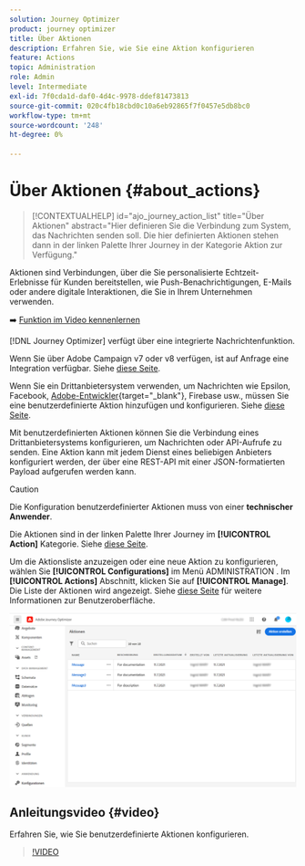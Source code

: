 ```yaml
---
solution: Journey Optimizer
product: journey optimizer
title: Über Aktionen
description: Erfahren Sie, wie Sie eine Aktion konfigurieren
feature: Actions
topic: Administration
role: Admin
level: Intermediate
exl-id: 7f0cda1d-daf0-4d4c-9978-ddef81473813
source-git-commit: 020c4fb18cbd0c10a6eb92865f7f0457e5db8bc0
workflow-type: tm+mt
source-wordcount: '248'
ht-degree: 0%

---
```


# Über Aktionen {#about_actions}

>[!CONTEXTUALHELP]
>id="ajo_journey_action_list"
>title="Über Aktionen"
>abstract="Hier definieren Sie die Verbindung zum System, das Nachrichten senden soll. Die hier definierten Aktionen stehen dann in der linken Palette Ihrer Journey in der Kategorie Aktion zur Verfügung."

Aktionen sind Verbindungen, über die Sie personalisierte Echtzeit-Erlebnisse für Kunden bereitstellen, wie Push-Benachrichtigungen, E-Mails oder andere digitale Interaktionen, die Sie in Ihrem Unternehmen verwenden.

➡️ [Funktion im Video kennenlernen](#video)

[!DNL Journey Optimizer] verfügt über eine integrierte Nachrichtenfunktion.

Wenn Sie über Adobe Campaign v7 oder v8 verfügen, ist auf Anfrage eine Integration verfügbar. Siehe [diese Seite](../action/acc-action.md).

Wenn Sie ein Drittanbietersystem verwenden, um Nachrichten wie Epsilon, Facebook, [Adobe-Entwickler](https://developer.adobe.com){target=&quot;_blank&quot;}, Firebase usw., müssen Sie eine benutzerdefinierte Aktion hinzufügen und konfigurieren. Siehe [diese Seite](../action/about-custom-action-configuration.md).

Mit benutzerdefinierten Aktionen können Sie die Verbindung eines Drittanbietersystems konfigurieren, um Nachrichten oder API-Aufrufe zu senden. Eine Aktion kann mit jedem Dienst eines beliebigen Anbieters konfiguriert werden, der über eine REST-API mit einer JSON-formatierten Payload aufgerufen werden kann.

>[!CAUTION]
>
>Die Konfiguration benutzerdefinierter Aktionen muss von einer **technischer Anwender**.

Die Aktionen sind in der linken Palette Ihrer Journey im **[!UICONTROL Action]** Kategorie. Siehe [diese Seite](../building-journeys/about-journey-activities.md#action-activities).

Um die Aktionsliste anzuzeigen oder eine neue Aktion zu konfigurieren, wählen Sie **[!UICONTROL Configurations]** im Menü ADMINISTRATION . Im  **[!UICONTROL Actions]** Abschnitt, klicken Sie auf **[!UICONTROL Manage]**. Die Liste der Aktionen wird angezeigt. Siehe [diese Seite](../start/user-interface.md) für weitere Informationen zur Benutzeroberfläche.

![](assets/custom1.png)

## Anleitungsvideo {#video}

Erfahren Sie, wie Sie benutzerdefinierte Aktionen konfigurieren.

>[!VIDEO](https://video.tv.adobe.com/v/334257?quality=12)
